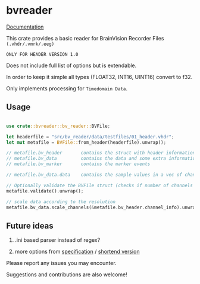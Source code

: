 # bvreader

[Documentation](https://docs.rs/bvreader)

This crate provides a basic reader for BrainVision Recorder Files `(.vhdr/.vmrk/.eeg)`

`ONLY FOR HEADER VERSION 1.0`

Does not include full list of options but is extendable.

In order to keep it simple all types (FLOAT32, INT16, UINT16) convert to f32.

Only implements processing for `Timedomain Data`.

## Usage

```rust

use crate::bvreader::bv_reader::BVFile;

let headerfile = "src/bv_reader/data/testfiles/01_header.vhdr";
let mut metafile = BVFile::from_header(headerfile).unwrap();

// metafile.bv_header       contains the struct with header information
// metafile.bv_data         contains the data and some extra information
// metafile.bv_marker       contains the marker events

// metafile.bv_data.data    contains the sample values in a vec of channels, that each contain a vec of sample values as f32.

// Optionally validate the BVFile struct (checks if number of channels is consistent across all entries)
metafile.validate().unwrap();

// scale data according to the resolution
metafile.bv_data.scale_channels(&metafile.bv_header.channel_info).unwrap();

```

## Future ideas

1. .ini based parser instead of regex?

2. more options from [specification](https://www.dpg.unipd.it/sites/dpg.unipd.it/files/Brainvision_Recorder.pdf) / [shortend version](https://www.fieldtriptoolbox.org/assets/pdf/BrainVisionCoreFileFormat_1.0_2018-08-02.pdf)

Please report any issues you may encounter.

Suggestions and contributions are also welcome!
